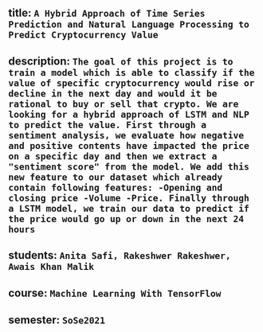 
## title: `A Hybrid Approach of Time Series Prediction and Natural Language Processing to Predict Cryptocurrency Value`
 
## description: `The goal of this project is to train a model which is able to classify if the value of specific cryptocurrency would rise or decline in the next day and would it be rational to buy or sell that crypto. We are looking for a hybrid approach of LSTM and NLP to predict the value. First through a sentiment analysis, we evaluate how negative and positive contents have impacted the price on a specific day and then we extract a "sentiment score" from the model. We add this new feature to our dataset which already contain following features: -Opening and closing price -Volume -Price. Finally through a LSTM model, we train our data to predict if the price would go up or down in the next 24 hours`

## students: `Anita Safi, Rakeshwer Rakeshwer, Awais Khan Malik`

## course: `Machine Learning With TensorFlow`

## semester: `SoSe2021`



